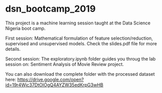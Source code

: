 # dsn_bootcamp_2019
This project is a machine learning session taught at the Data Science Nigeria boot camp.

First session: Mathematical formulation of feature selection/reduction, supervised and unsupervised models. Check the slides.pdf file for more details.

Second session: The exploratory.ipynb folder guides you throug the lab session on: Sentiment Analysis of Movie Review project.

You can also download the complete folder with the processed dataset here:
https://drive.google.com/open?id=19r4Wjc37DtOlOgQ4AYZW35edKrpG3wHB

